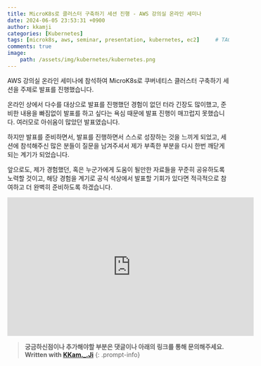 ```yaml
---
title: MicroK8s로 클러스터 구축하기 세션 진행 - AWS 강의실 온라인 세미나
date: 2024-06-05 23:53:31 +0900
author: kkamji
categories: [Kubernetes]
tags: [microk8s, aws, seminar, presentation, kubernetes, ec2]     # TAG names should always be lowercase
comments: true
image:
    path: /assets/img/kubernetes/kubernetes.png
---
```


AWS 강의실 온라인 세미나에 참석하여 MicroK8s로 쿠버네티스 클러스터 구축하기 세션을 주제로 발표를 진행했습니다.

온라인 상에서 다수를 대상으로 발표를 진행했던 경험이 없던 터라 긴장도 많이했고, 준비한 내용을 빠짐없이 발표를 하고 싶다는 욕심 때문에 발표 진행이 매끄럽지 못했습니다. 여러모로 아쉬움이 많았던 발표였습니다.

하지만 발표를 준비하면서, 발표를 진행하면서 스스로 성장하는 것을 느끼게 되었고, 세션에 참석해주신 많은 분들이 질문을 남겨주셔서 제가 부족한 부분을 다시 한번 깨닫게 되는 계기가 되었습니다.

앞으로도, 제가 경험했던, 혹은 누군가에게 도움이 될만한 자료들을 꾸준히 공유하도록 노력할 것이고, 해당 경험을 계기로 공식 석상에서 발표할 기회가 있다면 적극적으로 참여하고 더 완벽히 준비하도록 하겠습니다.

<div class="video-container">
    <iframe width="560" height="315" src="https://www.youtube.com/embed/i2Is1_b1Hgw?si=MVu-qU4susfF5rB3" frameborder="0" allowfullscreen></iframe>
</div>

> **궁금하신점이나 추가해야할 부분은 댓글이나 아래의 링크를 통해 문의해주세요.**  
> **Written with [KKam.\_\.Ji](https://www.instagram.com/kkam._.ji/)**
{: .prompt-info}
